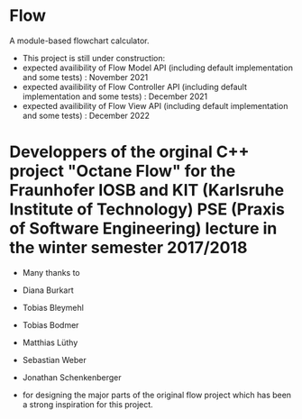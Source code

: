 # Flow
A module-based flowchart calculator.

* This project is still under construction: 
* 	expected availibility of Flow Model API (including default implementation and some tests) : November 2021
*	expected availibility of Flow Controller API (including default implementation and some tests) : December 2021
* 	expected availibility of Flow View API (including default implementation and some tests) : December 2022
 
# Developpers of the orginal C++ project "Octane Flow" for the Fraunhofer IOSB and KIT (Karlsruhe Institute of Technology) PSE (Praxis of Software Engineering) lecture in the winter semester 2017/2018

* Many thanks to 

* Diana Burkart
* Tobias Bleymehl
* Tobias Bodmer
* Matthias Lüthy
* Sebastian Weber
* Jonathan Schenkenberger

* for designing the major parts of the original flow project which has been a strong inspiration for this project.
